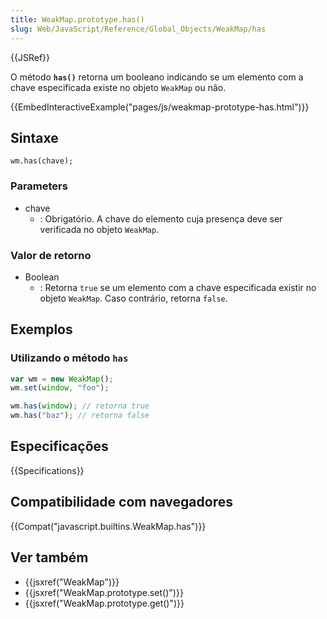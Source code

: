 ```yaml
---
title: WeakMap.prototype.has()
slug: Web/JavaScript/Reference/Global_Objects/WeakMap/has
---
```


{{JSRef}}

O método **`has()`** retorna um booleano indicando se um elemento com a chave especificada existe no objeto `WeakMap` ou não.

{{EmbedInteractiveExample("pages/js/weakmap-prototype-has.html")}}

## Sintaxe

```
wm.has(chave);
```

### Parameters

- chave
  - : Obrigatório. A chave do elemento cuja presença deve ser verificada no objeto `WeakMap`.

### Valor de retorno

- Boolean
  - : Retorna `true` se um elemento com a chave especificada existir no objeto `WeakMap`. Caso contrário, retorna `false`.

## Exemplos

### Utilizando o método `has`

```js
var wm = new WeakMap();
wm.set(window, "foo");

wm.has(window); // retorna true
wm.has("baz"); // retorna false
```

## Especificações

{{Specifications}}

## Compatibilidade com navegadores

{{Compat("javascript.builtins.WeakMap.has")}}

## Ver também

- {{jsxref("WeakMap")}}
- {{jsxref("WeakMap.prototype.set()")}}
- {{jsxref("WeakMap.prototype.get()")}}
